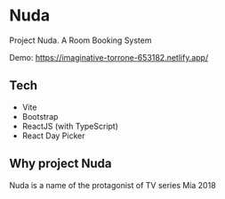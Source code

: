 # Nuda
Project Nuda. A Room Booking System

Demo: https://imaginative-torrone-653182.netlify.app/

## Tech
- Vite
- Bootstrap
- ReactJS (with TypeScript)
- React Day Picker

## Why project Nuda
Nuda is a name of the protagonist of TV series Mia 2018
